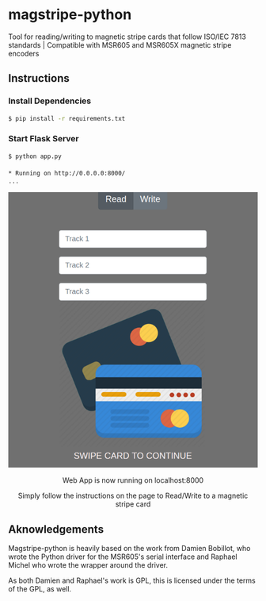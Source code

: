 # magstripe-python
Tool for reading/writing to magnetic stripe cards that follow ISO/IEC 7813 standards | Compatible with MSR605 and MSR605X magnetic stripe encoders

## Instructions

### Install Dependencies

```bash
$ pip install -r requirements.txt
```

### Start Flask Server

```bash
$ python app.py

* Running on http://0.0.0.0:8000/
...
```

<p align="center">
<img src ="static/example.png">
</p>
<p align="center">Web App is now running on localhost:8000</p>
<p align="center">Simply follow the instructions on the page to Read/Write to a magnetic stripe card</p>

## Aknowledgements

Magstripe-python is heavily based on the work from Damien Bobillot, who wrote the Python
driver for the MSR605's serial interface and Raphael Michel who wrote the wrapper around the driver.

As both Damien and Raphael's work is GPL, this is licensed under the terms of the GPL, as well.
